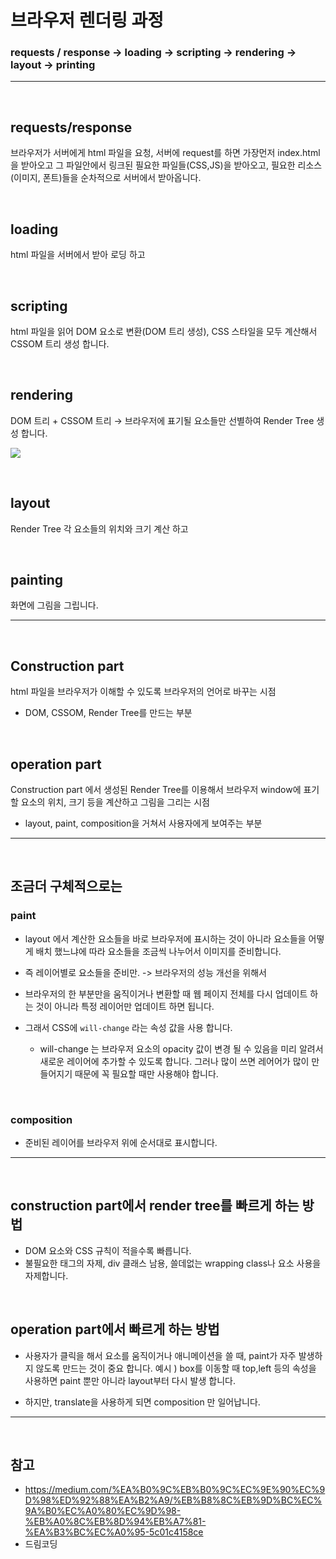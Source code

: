 # 브라우저 렌더링 과정
### requests / response -> loading -> scripting -> rendering -> layout -> printing

***
<br>

## requests/response
브라우저가 서버에게 html 파일을 요청, 서버에 request를 하면 가장먼저 index.html을 받아오고 그 파일안에서 링크된 필요한 파일들(CSS,JS)을 받아오고, 필요한 리소스(이미지, 폰트)들을 순차적으로 서버에서 받아옵니다.

<br>

## loading
html 파일을 서버에서 받아 로딩 하고

<br>

## scripting 
html 파일을 읽어 DOM 요소로 변환(DOM 트리 생성), CSS 스타일을 모두 계산해서 CSSOM 트리 생성 합니다.

<br>

## rendering
DOM 트리 + CSSOM 트리 → 브라우저에 표기될 요소들만 선별하여 Render Tree 생성 합니다.

![](https://velog.velcdn.com/images/hoho_0815/post/f7020753-6e5b-43d1-bac7-1b94fd54d1fb/image.png)


<br>


## layout 
Render Tree 각 요소들의 위치와 크기 계산 하고


<br>

## painting
화면에 그림을 그립니다.

***
<br>

## Construction part

html 파일을 브라우저가 이해할 수 있도록 브라우저의 언어로 바꾸는 시점
- DOM, CSSOM, Render Tree를 만드는 부분


<br>

## operation part
Construction part 에서 생성된 Render Tree를 이용해서 브라우저 window에 표기할 요소의 위치, 크기 등을 계산하고 그림을 그리는 시점

- layout, paint, composition을 거쳐서 사용자에게 보여주는 부분

***
<br>

## 조금더 구체적으로는
### paint 

- layout 에서 계산한 요소들을 바로 브라우저에 표시하는 것이 아니라 요소들을 어떻게 배치 했느냐에 따라 요소들을 조금씩 나누어서 이미지를 준비합니다.
- 즉 레이어별로 요소들을 준비만. -> 브라우저의 성능 개선을 위해서
- 브라우저의 한 부분만을 움직이거나 변환할 때 웹 페이지 전체를 다시 업데이트 하는 것이 아니라 특정 레이어만 업데이트 하면 됩니다.
- 그래서 CSS에 `will-change` 라는 속성 값을 사용 합니다.

    - will-change 는 브라우저 요소의 opacity 값이 변경 될 수 있음을 미리 알려서 새로운 레이어에 추가할 수 있도록 합니다. 그러나 많이 쓰면 레어어가 많이 만들어지기 때문에 꼭 필요할 때만 사용해야 합니다.

<br>

### composition 
- 준비된 레이어를 브라우저 위에 순서대로 표시합니다.

***
<br>

## construction part에서 render tree를 빠르게 하는 방법

- DOM 요소와 CSS 규칙이 적을수록 빠릅니다.
- 불필요한 태그의 자제, div 클래스 남용, 쓸데없는 wrapping class나 요소 사용을 자제합니다.

​

## operation part에서 빠르게 하는 방법

- 사용자가 클릭을 해서 요소를 움직이거나 애니메이션을 쓸 때, paint가 자주 발생하지 않도록 만드는 것이 중요 합니다.
예시 ) box를 이동할 때 top,left 등의 속성을 사용하면 paint 뿐만 아니라 layout부터 다시 발생 합니다.

- 하지만, translate을 사용하게 되면 composition 만 일어납니다.

***
<br>

## 참고
- https://medium.com/%EA%B0%9C%EB%B0%9C%EC%9E%90%EC%9D%98%ED%92%88%EA%B2%A9/%EB%B8%8C%EB%9D%BC%EC%9A%B0%EC%A0%80%EC%9D%98-%EB%A0%8C%EB%8D%94%EB%A7%81-%EA%B3%BC%EC%A0%95-5c01c4158ce
- 드림코딩
